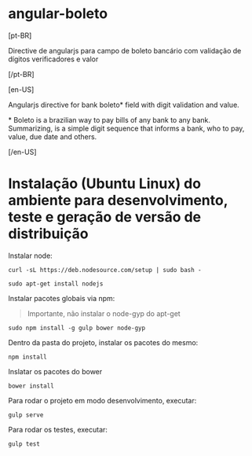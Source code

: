 # angular-boleto
[pt-BR]

Directive de angularjs para campo de boleto bancário com validação de dígitos verificadores e valor

[/pt-BR]

[en-US]

Angularjs directive for bank boleto* field with digit validation and value.

\* Boleto is a brazilian way to pay bills of any bank to any bank. Summarizing, is a simple digit sequence that informs a bank, who to pay, value, due date and others.

[/en-US]


Instalação (Ubuntu Linux) do ambiente para desenvolvimento, teste e geração de versão de distribuição
==========

Instalar node:

`curl -sL https://deb.nodesource.com/setup | sudo bash -`

`sudo apt-get install nodejs`

Instalar pacotes globais via npm:

> Importante, não instalar o node-gyp do apt-get

`sudo npm install -g gulp bower node-gyp`

Dentro da pasta do projeto, instalar os pacotes do mesmo:

`npm install`

Inslatar os pacotes do bower

`bower install`

Para rodar o projeto em modo desenvolvimento, executar:

`gulp serve`

Para rodar os testes, executar:

`gulp test`